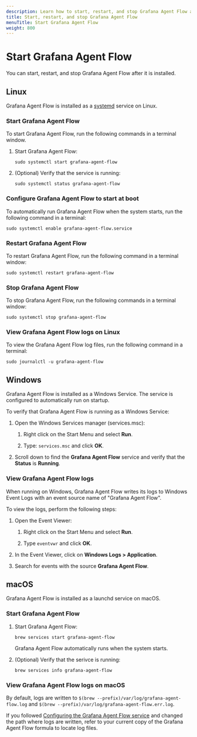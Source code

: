 ```yaml
---
description: Learn how to start, restart, and stop Grafana Agent Flow after it is installed
title: Start, restart, and stop Grafana Agent Flow 
menuTitle: Start Grafana Agent Flow
weight: 800
---
```


# Start Grafana Agent Flow

You can start, restart, and stop Grafana Agent Flow after it is installed.

## Linux

Grafana Agent Flow is installed as a [systemd][] service on Linux.

[systemd]: https://systemd.io/

### Start Grafana Agent Flow

To start Grafana Agent Flow, run the following commands in a terminal window.

1. Start Grafana Agent Flow:

   ```shell
   sudo systemctl start grafana-agent-flow
   ```

1. (Optional) Verify that the service is running:

   ```shell
   sudo systemctl status grafana-agent-flow
   ```

### Configure Grafana Agent Flow to start at boot

To automatically run Grafana Agent Flow when the system starts, run the following command in a terminal:

```shell
sudo systemctl enable grafana-agent-flow.service
```

### Restart Grafana Agent Flow

To restart Grafana Agent Flow, run the following command in a terminal window:

```shell
sudo systemctl restart grafana-agent-flow
```

### Stop Grafana Agent Flow

To stop Grafana Agent Flow, run the following commands in a terminal window:

```shell
sudo systemctl stop grafana-agent-flow
```

### View Grafana Agent Flow logs on Linux

To view the Grafana Agent Flow log files, run the following command in a terminal:

```shell
sudo journalctl -u grafana-agent-flow
```

## Windows

Grafana Agent Flow is installed as a Windows Service. The service is configured to automatically run on startup.

To verify that Grafana Agent Flow is running as a Windows Service:

1. Open the Windows Services manager (services.msc):

   1. Right click on the Start Menu and select **Run**.

   1. Type: `services.msc` and click **OK**.

1. Scroll down to find the **Grafana Agent Flow** service and verify that the **Status** is **Running**.

### View Grafana Agent Flow logs

When running on Windows, Grafana Agent Flow writes its logs to Windows Event
Logs with an event source name of "Grafana Agent Flow".

To view the logs, perform the following steps:

1. Open the Event Viewer:

   1. Right click on the Start Menu and select **Run**.

   1. Type `eventvwr` and click **OK**.

1. In the Event Viewer, click on **Windows Logs > Application**.

1. Search for events with the source **Grafana Agent Flow**.

## macOS

Grafana Agent Flow is installed as a launchd service on macOS. 

### Start Grafana Agent Flow

1. Start Grafana Agent Flow:

   ```shell
   brew services start grafana-agent-flow
   ```

   Grafana Agent Flow automatically runs when the system starts.

1. (Optional) Verify that the serivce is running:

   ```shell
   brew services info grafana-agent-flow
   ```
### View Grafana Agent Flow logs on macOS

By default, logs are written to `$(brew --prefix)/var/log/grafana-agent-flow.log` and
`$(brew --prefix)/var/log/grafana-agent-flow.err.log`.

If you followed [Configuring the Grafana Agent Flow service](#configuring-the-grafana-agent-flow-service)
and changed the path where logs are written, refer to your current copy of the
Grafana Agent Flow formula to locate log files.
